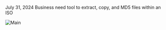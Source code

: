 July 31, 2024
Business need tool to extract, copy, and MD5 files within an ISO 




  
![Main](https://github.com/user-attachments/assets/bdca57f0-c632-4164-adfa-a19a193e8296)
